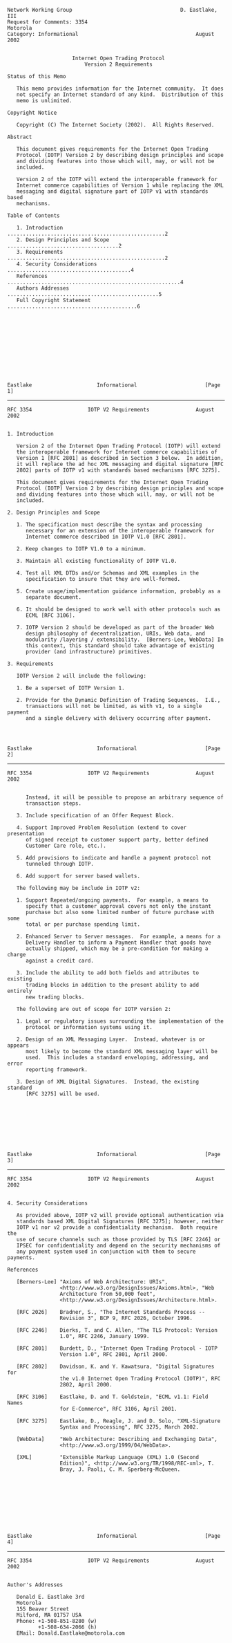     Network Working Group                                   D. Eastlake, III
    Request for Comments: 3354                                      Motorola
    Category: Informational                                      August 2002


                         Internet Open Trading Protocol
                             Version 2 Requirements

    Status of this Memo

       This memo provides information for the Internet community.  It does
       not specify an Internet standard of any kind.  Distribution of this
       memo is unlimited.

    Copyright Notice

       Copyright (C) The Internet Society (2002).  All Rights Reserved.

    Abstract

       This document gives requirements for the Internet Open Trading
       Protocol (IOTP) Version 2 by describing design principles and scope
       and dividing features into those which will, may, or will not be
       included.

       Version 2 of the IOTP will extend the interoperable framework for
       Internet commerce capabilities of Version 1 while replacing the XML
       messaging and digital signature part of IOTP v1 with standards based
       mechanisms.

    Table of Contents

       1. Introduction ...................................................2
       2. Design Principles and Scope ....................................2
       3. Requirements ...................................................2
       4. Security Considerations ........................................4
       References ........................................................4
       Authors Addresses .................................................5
       Full Copyright Statement ..........................................6












    Eastlake                     Informational                      [Page 1]

------------------------------------------------------------------------

``` newpage
RFC 3354                  IOTP V2 Requirements               August 2002


1. Introduction

   Version 2 of the Internet Open Trading Protocol (IOTP) will extend
   the interoperable framework for Internet commerce capabilities of
   Version 1 [RFC 2801] as described in Section 3 below.  In addition,
   it will replace the ad hoc XML messaging and digital signature [RFC
   2802] parts of IOTP v1 with standards based mechanisms [RFC 3275].

   This document gives requirements for the Internet Open Trading
   Protocol (IOTP) Version 2 by describing design principles and scope
   and dividing features into those which will, may, or will not be
   included.

2. Design Principles and Scope

   1. The specification must describe the syntax and processing
      necessary for an extension of the interoperable framework for
      Internet commerce described in IOTP V1.0 [RFC 2801].

   2. Keep changes to IOTP V1.0 to a minimum.

   3. Maintain all existing functionality of IOTP V1.0.

   4. Test all XML DTDs and/or Schemas and XML examples in the
      specification to insure that they are well-formed.

   5. Create usage/implementation guidance information, probably as a
      separate document.

   6. It should be designed to work well with other protocols such as
      ECML [RFC 3106].

   7. IOTP Version 2 should be developed as part of the broader Web
      design philosophy of decentralization, URIs, Web data, and
      modularity /layering / extensibility.  [Berners-Lee, WebData] In
      this context, this standard should take advantage of existing
      provider (and infrastructure) primitives.

3. Requirements

   IOTP Version 2 will include the following:

   1. Be a superset of IOTP Version 1.

   2. Provide for the Dynamic Definition of Trading Sequences.  I.E.,
      transactions will not be limited, as with v1, to a single payment
      and a single delivery with delivery occurring after payment.




Eastlake                     Informational                      [Page 2]
```

------------------------------------------------------------------------

``` newpage
RFC 3354                  IOTP V2 Requirements               August 2002


      Instead, it will be possible to propose an arbitrary sequence of
      transaction steps.

   3. Include specification of an Offer Request Block.

   4. Support Improved Problem Resolution (extend to cover presentation
      of signed receipt to customer support party, better defined
      Customer Care role, etc.).

   5. Add provisions to indicate and handle a payment protocol not
      tunneled through IOTP.

   6. Add support for server based wallets.

   The following may be include in IOTP v2:

   1. Support Repeated/ongoing payments.  For example, a means to
      specify that a customer approval covers not only the instant
      purchase but also some limited number of future purchase with some
      total or per purchase spending limit.

   2. Enhanced Server to Server messages.  For example, a means for a
      Delivery Handler to inform a Payment Handler that goods have
      actually shipped, which may be a pre-condition for making a charge
      against a credit card.

   3. Include the ability to add both fields and attributes to existing
      trading blocks in addition to the present ability to add entirely
      new trading blocks.

   The following are out of scope for IOTP version 2:

   1. Legal or regulatory issues surrounding the implementation of the
      protocol or information systems using it.

   2. Design of an XML Messaging Layer.  Instead, whatever is or appears
      most likely to become the standard XML messaging layer will be
      used.  This includes a standard enveloping, addressing, and error
      reporting framework.

   3. Design of XML Digital Signatures.  Instead, the existing standard
      [RFC 3275] will be used.









Eastlake                     Informational                      [Page 3]
```

------------------------------------------------------------------------

``` newpage
RFC 3354                  IOTP V2 Requirements               August 2002


4. Security Considerations

   As provided above, IOTP v2 will provide optional authentication via
   standards based XML Digital Signatures [RFC 3275]; however, neither
   IOTP v1 nor v2 provide a confidentiality mechanism.  Both require the
   use of secure channels such as those provided by TLS [RFC 2246] or
   IPSEC for confidentiality and depend on the security mechanisms of
   any payment system used in conjunction with them to secure payments.

References

   [Berners-Lee] "Axioms of Web Architecture: URIs",
                 <http://www.w3.org/DesignIssues/Axioms.html>, "Web
                 Architecture from 50,000 feet",
                 <http://www.w3.org/DesignIssues/Architecture.html>.

   [RFC 2026]    Bradner, S., "The Internet Standards Process --
                 Revision 3", BCP 9, RFC 2026, October 1996.

   [RFC 2246]    Dierks, T. and C. Allen, "The TLS Protocol: Version
                 1.0", RFC 2246, January 1999.

   [RFC 2801]    Burdett, D., "Internet Open Trading Protocol - IOTP
                 Version 1.0", RFC 2801, April 2000.

   [RFC 2802]    Davidson, K. and Y. Kawatsura, "Digital Signatures for
                 the v1.0 Internet Open Trading Protocol (IOTP)", RFC
                 2802, April 2000.

   [RFC 3106]    Eastlake, D. and T. Goldstein, "ECML v1.1: Field Names
                 for E-Commerce", RFC 3106, April 2001.

   [RFC 3275]    Eastlake, D., Reagle, J. and D. Solo, "XML-Signature
                 Syntax and Processing", RFC 3275, March 2002.

   [WebData]     "Web Architecture: Describing and Exchanging Data",
                 <http://www.w3.org/1999/04/WebData>.

   [XML]         "Extensible Markup Language (XML) 1.0 (Second
                 Edition)", <http://www.w3.org/TR/1998/REC-xml>, T.
                 Bray, J. Paoli, C. M. Sperberg-McQueen.










Eastlake                     Informational                      [Page 4]
```

------------------------------------------------------------------------

``` newpage
RFC 3354                  IOTP V2 Requirements               August 2002


Author's Addresses

   Donald E. Eastlake 3rd
   Motorola
   155 Beaver Street
   Milford, MA 01757 USA
   Phone: +1-508-851-8280 (w)
          +1-508-634-2066 (h)
   EMail: Donald.Eastlake@motorola.com










































Eastlake                     Informational                      [Page 5]
```

------------------------------------------------------------------------

``` newpage
RFC 3354                  IOTP V2 Requirements               August 2002


Full Copyright Statement

   Copyright (C) The Internet Society (2002).  All Rights Reserved.

   This document and translations of it may be copied and furnished to
   others, and derivative works that comment on or otherwise explain it
   or assist in its implementation may be prepared, copied, published
   and distributed, in whole or in part, without restriction of any
   kind, provided that the above copyright notice and this paragraph are
   included on all such copies and derivative works.  However, this
   document itself may not be modified in any way, such as by removing
   the copyright notice or references to the Internet Society or other
   Internet organizations, except as needed for the purpose of
   developing Internet standards in which case the procedures for
   copyrights defined in the Internet Standards process must be
   followed, or as required to translate it into languages other than
   English.

   The limited permissions granted above are perpetual and will not be
   revoked by the Internet Society or its successors or assigns.

   This document and the information contained herein is provided on an
   "AS IS" basis and THE INTERNET SOCIETY AND THE INTERNET ENGINEERING
   TASK FORCE DISCLAIMS ALL WARRANTIES, EXPRESS OR IMPLIED, INCLUDING
   BUT NOT LIMITED TO ANY WARRANTY THAT THE USE OF THE INFORMATION
   HEREIN WILL NOT INFRINGE ANY RIGHTS OR ANY IMPLIED WARRANTIES OF
   MERCHANTABILITY OR FITNESS FOR A PARTICULAR PURPOSE.

Acknowledgement

   Funding for the RFC Editor function is currently provided by the
   Internet Society.



















Eastlake                     Informational                      [Page 6]
```
